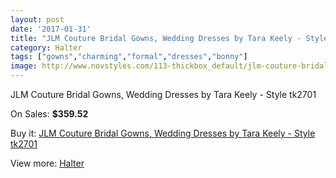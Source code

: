 ```yaml
---
layout: post
date: '2017-01-31'
title: "JLM Couture Bridal Gowns, Wedding Dresses by Tara Keely - Style tk2701"
category: Halter
tags: ["gowns","charming","formal","dresses","bonny"]
image: http://www.novstyles.com/113-thickbox_default/jlm-couture-bridal-gowns-wedding-dresses-by-tara-keely-style-tk2701.jpg
---
```

JLM Couture Bridal Gowns, Wedding Dresses by Tara Keely - Style tk2701

On Sales: **$359.52**
<a href="https://www.novstyles.com/en/halter/61-jlm-couture-bridal-gowns-wedding-dresses-by-tara-keely-style-tk2701.html"><amp-img layout="responsive" width="600" height="600" src="//www.novstyles.com/113-thickbox_default/jlm-couture-bridal-gowns-wedding-dresses-by-tara-keely-style-tk2701.jpg" alt="JLM Couture Bridal Gowns, Wedding Dresses by Tara Keely - Style tk2701 0" /></a>

Buy it: [JLM Couture Bridal Gowns, Wedding Dresses by Tara Keely - Style tk2701](https://www.novstyles.com/en/halter/61-jlm-couture-bridal-gowns-wedding-dresses-by-tara-keely-style-tk2701.html "JLM Couture Bridal Gowns, Wedding Dresses by Tara Keely - Style tk2701")

View more: [Halter](https://www.novstyles.com/en/3-halter "Halter")
